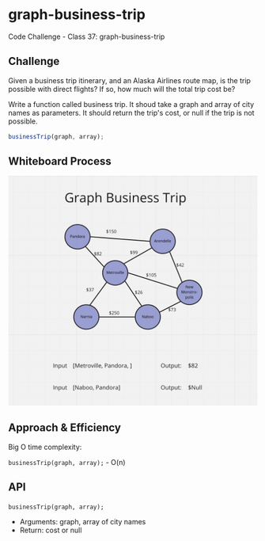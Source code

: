 # graph-business-trip

Code Challenge - Class 37: graph-business-trip

## Challenge

Given a business trip itinerary, and an Alaska Airlines route map, is the trip possible with direct flights? If so, how much will the total trip cost be?

Write a function called business trip. It shoud take a graph and array of city names as parameters. It should return the trip's cost, or null if the trip is not possible.

```javascript
businessTrip(graph, array);
```

## Whiteboard Process

![graph-business-trip](./graph-business-trip.png)

## Approach & Efficiency

Big O time complexity:

`businessTrip(graph, array);` - O(n)

## API

`businessTrip(graph, array);`

- Arguments: graph, array of city names
- Return: cost or null
